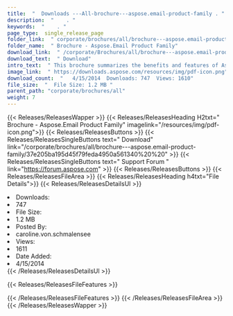 ```yaml
---
title:  "  Downloads ---All-brochure---aspose.email-product-family . " 
description:  "    . " 
keywords:  "    . " 
page_type:  single_release_page
folder_link:  " corporate/brochures/all/brochure---aspose.email-product-family/"
folder_name:  " Brochure - Aspose.Email Product Family"
download_link:  " /corporate/Brochures/all/brochure---aspose.email-product-family/37e205ba195d45f79feda4950a561340"
download_text:  " Download"
intro_text:  " This brochure summarizes the benefits and features of Aspose.Email across all su..."
image_link:  " https://downloads.aspose.com/resources/img/pdf-icon.png"
download_count:  "   4/15/2014  Downloads: 747  Views: 1610"
file_size:  "  File Size: 1.2 MB "
parent_path: "corporate/brochures/all"
weight: 7 
---
```


{{< Releases/ReleasesWapper >}}
  {{< Releases/ReleasesHeading H2txt=" Brochure - Aspose.Email Product Family" imagelink="/resources/img/pdf-icon.png">}}
  {{< Releases/ReleasesButtons >}}
    {{< Releases/ReleasesSingleButtons text=" Download" link="/corporate/brochures/all/brochure---aspose.email-product-family/37e205ba195d45f79feda4950a561340%20%20" >}}
    {{< Releases/ReleasesSingleButtons text=" Support Forum " link="https://forum.aspose.com" >}}
  {{< Releases/ReleasesButtons >}}
  {{< Releases/ReleasesFileArea >}}
    {{< Releases/ReleasesHeading h4txt="File Details">}}
    {{< Releases/ReleasesDetailsUl >}}
             <li>Downloads:</li><li>747</li><li>File Size:</li><li>1.2 MB</li><li>Posted By:</li><li>caroline.von.schmalensee</li><li>Views:</li><li>1611</li><li>Date Added:</li><li>4/15/2014</li>
    {{< /Releases/ReleasesDetailsUl >}}

  {{< Releases/ReleasesFileFeatures >}}
      
  {{< /Releases/ReleasesFileFeatures >}}
 {{< /Releases/ReleasesFileArea >}}
{{< /Releases/ReleasesWapper >}}


